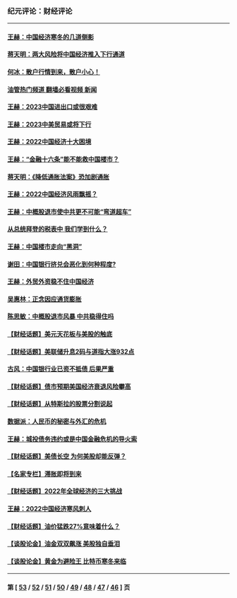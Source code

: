 ### 纪元评论：财经评论
---
#### [王赫：中国经济寒冬的几道侧影](../../pages/nsc1026/n13932953.md?03210330) 
#### [蒋天明：两大风险将中国经济推入下行通道](../../pages/nsc1026/n13929820.md?03210330) 
#### [何冰：散户行情到来，散户小心！](../../pages/nsc1026/n13928308.md?03210330) 
#### [油管热门频道 翻墙必看视频 新闻](ok?03210330)
#### [王赫：2023中国进出口或很艰难](../../pages/nsc1026/n13911515.md?03210330) 
#### [王赫：2023中美贸易或将下行](../../pages/nsc1026/n13899005.md?03210330) 
#### [王赫：2022中国经济十大困境](../../pages/nsc1026/n13883766.md?03210330) 
#### [王赫：“金融十六条”能不能救中国楼市？](../../pages/nsc1026/n13868431.md?03210330) 
#### [蒋天明：《降低通胀法案》恐加剧通胀](../../pages/nsc1026/n13806996.md?03210330) 
#### [王赫：2022中国经济风雨飘摇？](../../pages/nsc1026/n13803207.md?03210330) 
#### [王赫：中概股退市使中共更不可能“弯道超车”](../../pages/nsc1026/n13802858.md?03210330) 
#### [从总统拜登的税表中 我们学到什么？](../../pages/nsc1026/n13773081.md?03210330) 
#### [王赫：中国楼市走向“黑洞”](../../pages/nsc1026/n13770647.md?03210330) 
#### [谢田：中国银行挤兑会恶化到何种程度?](../../pages/nsc1026/n13766965.md?03210330) 
#### [王赫：外贸外资稳不住中国经济](../../pages/nsc1026/n13753933.md?03210330) 
#### [吴惠林：正念因应通货膨胀](../../pages/nsc1026/n13750350.md?03210330) 
#### [陈思敏：中概股退市风暴 中共稳得住吗](../../pages/nsc1026/n13738978.md?03210330) 
#### [【财经话题】美元天花板与美股的触底](../../pages/nsc1026/n13736495.md?03210330) 
#### [【财经话题】美联储升息2码与道指大涨932点](../../pages/nsc1026/n13727377.md?03210330) 
#### [古风：中国银行业已资不抵债 后果严重](../../pages/nsc1026/n13726111.md?03210330) 
#### [【财经话题】债市预期美国经济衰退风险攀高](../../pages/nsc1026/n13698043.md?03210330) 
#### [【财经话题】从特斯拉的股票分割说起](../../pages/nsc1026/n13679733.md?03210330) 
#### [数据派：人民币的秘密与外汇的危机](../../pages/nsc1026/n13667092.md?03210330) 
#### [王赫：城投债务违约或是中国金融危机的导火索](../../pages/nsc1026/n13665322.md?03210330) 
#### [【财经话题】美债长空 为何美股却能反弹？](../../pages/nsc1026/n13665895.md?03210330) 
#### [【名家专栏】滞胀即将到来](../../pages/nsc1026/n13658171.md?03210330) 
#### [【财经话题】2022年全球经济的三大挑战](../../pages/nsc1026/n13654423.md?03210330) 
#### [王赫：2022中国经济寒风刺人](../../pages/nsc1026/n13651403.md?03210330) 
#### [【财经话题】油价猛跌27%意味着什么？](../../pages/nsc1026/n13648767.md?03210330) 
#### [【谈股论金】油金双双飙涨 美股独自垂泪](../../pages/nsc1026/n13631742.md?03210330) 
#### [【谈股论金】黄金为避险王 比特币寒冬来临](../../pages/nsc1026/n13600406.md?03210330) 

---
#### 第 [ [53](./53.md?03210330) / [52](./52.md?03210330) / [51](./51.md?03210330) / [50](./50.md?03210330) / [49](./49.md?03210330) / [48](./48.md?03210330) / [47](./47.md?03210330) / [46](./46.md?03210330) ] 页
